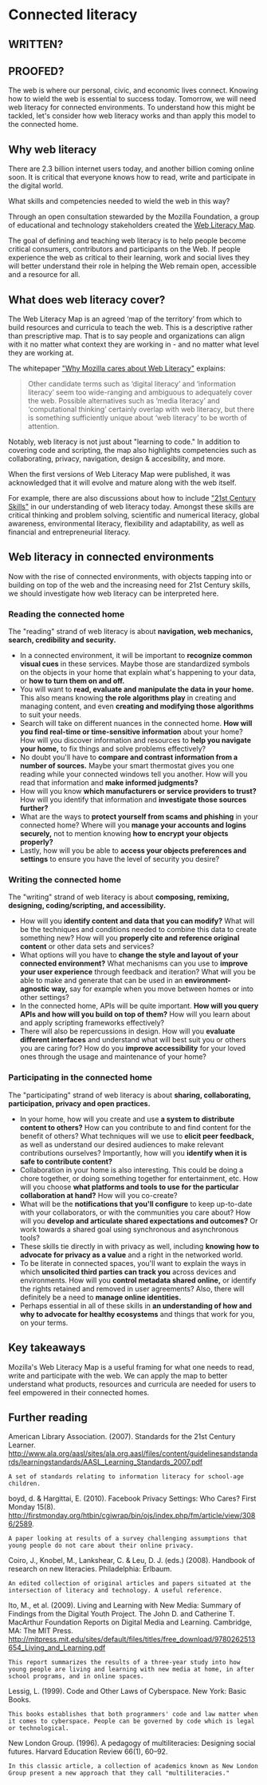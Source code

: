 # Connected literacy 

## WRITTEN?
## PROOFED?

The web is where our personal, civic, and economic lives connect. Knowing how to wield the web is essential to success today. Tomorrow, we will need web literacy for connected environments. To understand how this might be tackled, let's consider how web literacy works and than apply this model to the connected home.

## Why web literacy

There are 2.3 billion internet users today, and another billion coming online soon. It is critical that everyone knows how to read, write and participate in the digital world. 

What skills and competencies needed to wield the web in this way? 

Through an open consultation stewarded by the Mozilla Foundation, a group of educational and technology stakeholders created the [Web Literacy Map](https://teach.mozilla.org/teach-like-mozilla/web-literacy/).

The goal of defining and teaching web literacy is to help people become critical consumers, contributors and participants on the Web. If people experience the web as critical to their learning, work and social lives they will better understand their role in helping the Web remain open, accessible and a resource for all. 

## What does web literacy cover?

The Web Literacy Map is an agreed ‘map of the territory’ from which to build resources and curricula to teach the web. This is a descriptive rather than prescriptive map. That is to say people and organizations can align with it no matter what context they are working in - and no matter what level they are working at. 

The whitepaper ["Why Mozilla cares about Web Literacy"](https://mozilla.github.io/webmaker-whitepaper/) explains:  

> Other candidate terms such as ‘digital literacy’ and ‘information literacy’ seem too wide-ranging and ambiguous to adequately cover the web. Possible alternatives such as ‘media literacy’ and ‘computational thinking’ certainly overlap with web literacy, but there is something sufficiently unique about ‘web literacy’ to be worth of attention.

Notably, web literacy is not just about "learning to code." In addition to covering code and scripting, the map also highlights competencies such as collaborating, privacy, navigation, design & accesibility, and more. 

When the first versions of Web Literacy Map were published, it was acknowledged that it will evolve and mature along with the web itself.

For example, there are also discussions about how to include ["21st Century Skills"](http://www.imls.gov/about/21st_century_skills_list.aspx) in our understanding of web literacy today. Amongst these skills are critical thinking and problem solving, scientific and numerical literacy, global awareness, environmental literacy, flexibility and adaptability, as well as financial and entrepreneurial literacy. 

## Web literacy in connected environments

Now with the rise of connected environments, with objects tapping into or building on top of the web and the increasing need for 21st Century skills, we should investigate how web literacy can be interpreted here. 

### Reading the connected home

The "reading" strand of web literacy is about **navigation, web mechanics, search, credibility and security.** 

* In a connected environment, it will be important to **recognize common visual cues** in these services. Maybe those are standardized symbols on the objects in your home that explain what's happening to your data, or **how to turn them on and off.** 
* You will want to **read, evaluate and manipulate the data in your home.** This also means knowing **the role algorithms play** in creating and managing content, and even **creating and modifying those algorithms** to suit your needs. 
* Search will take on different nuances in the connected home. **How will you find real-time or time-sensitive information** about your home? How will you discover information and resources to **help you navigate your home,** to fix things and solve problems effectively?
* No doubt you'll have to **compare and contrast information from a number of sources.** Maybe your smart thermostat gives you one reading while your connected windows tell you another. How will you read that information and **make informed judgments?** 
* How will you know **which manufacturers or service providers to trust?** How will you identify that information and **investigate those sources further?** 
* What are the ways to **protect yourself from scams and phishing** in your connected home? Where will you **manage your accounts and logins securely,** not to mention knowing **how to encrypt your objects properly?** 
* Lastly, how will you be able to **access your objects preferences and settings** to ensure you have the level of security you desire?

### Writing the connected home

The "writing" strand of web literacy is about **composing, remixing, designing, coding/scripting, and accessibility.** 

* How will you **identify content and data that you can modify?** What will be the techniques and conditions needed to combine this data to create something new? How will you **properly cite and reference original content** or other data sets and services? 
* What options will you have to **change the style and layout of your connected environment?** What mechanisms can you use to **improve your user experience** through feedback and iteration? What will you be able to make and generate that can be used in an **environment-agnostic way,** say for example when you move between homes or into other settings? 
* In the connected home, APIs will be quite important. **How will you query APIs and how will you build on top of them?** How will you learn about and apply scripting frameworks effectively? 
* There will also be repercussions in design. How will you **evaluate different interfaces** and understand what will best suit you or others you are caring for? How do you **improve accessibility** for your loved ones through the usage and maintenance of your home?  
     
### Participating in the connected home

The "participating" strand of web literacy is about **sharing, collaborating, participation, privacy and open practices.**

* In your home, how will you create and use **a system to distribute content to others?** How can you contribute to and find content for the benefit of others? What techniques will we use to **elicit peer feedback,** as well as understand our desired audiences to make relevant contributions ourselves? Importantly, how will you **identify when it is safe to contribute content?**
* Collaboration in your home is also interesting. This could be doing a chore together, or doing something together for entertainment, etc. How will you choose **what platforms and tools to use for the particular collaboration at hand?** How will you co-create? 
* What will be the **notifications that you'll configure** to keep up-to-date with your collaborators, or with the communities you care about? How will you **develop and articulate shared expectations and outcomes?** Or work towards a shared goal using synchronous and asynchronous tools?
* These skills tie directly in with privacy as well, including **knowing how to advocate for privacy as a value** and a right in the networked world. 
* To be literate in connected spaces, you'll want to explain the ways in which **unsolicited third parties can track you** across devices and environments. How will you **control metadata shared online,** or identify the rights retained and removed in user agreements? Also, there will definitely be a need to **manage online identities.** 
* Perhaps essential in all of these skills in **an understanding of how and why to advocate for healthy ecosystems** and things that work for you, on your terms.

## Key takeaways

Mozilla's Web Literacy Map is a useful framing for what one needs to read, write and participate with the web. We can apply the map to better understand what products, resources and curricula are needed for users to feel empowered in their connected homes. 

## Further reading

American Library Association. (2007). Standards for the 21st Century Learner. http://www.ala.org/aasl/sites/ala.org.aasl/files/content/guidelinesandstandards/learningstandards/AASL_Learning_Standards_2007.pdf

    A set of standards relating to information literacy for school-age children.



boyd, d. & Hargittai, E. (2010). Facebook Privacy Settings: Who Cares? First Monday 15(8). http://firstmonday.org/htbin/cgiwrap/bin/ojs/index.php/fm/article/view/3086/2589.

    A paper looking at results of a survey challenging assumptions that young people do not care about their online privacy.


Coiro, J., Knobel, M., Lankshear, C. & Leu, D. J. (eds.) (2008). Handbook of research on new literacies. Philadelphia: Erlbaum.

    An edited collection of original articles and papers situated at the intersection of literacy and technology. A useful reference.



Ito, M., et al. (2009). Living and Learning with New Media: Summary of Findings from the Digital Youth Project. The John D. and Catherine T. MacArthur Foundation Reports on Digital Media and Learning. Cambridge, MA: The MIT Press. http://mitpress.mit.edu/sites/default/files/titles/free_download/9780262513654_Living_and_Learning.pdf

    This report summarizes the results of a three-year study into how young people are living and learning with new media at home, in after school programs, and in online spaces.


Lessig, L. (1999). Code and Other Laws of Cyberspace. New York: Basic Books.

    This books establishes that both programmers' code and law matter when it comes to cyberspace. People can be governed by code which is legal or technological.


New London Group. (1996). A pedagogy of multiliteracies: Designing social futures. Harvard Education Review 66(1), 60–92.

    In this classic article, a collection of academics known as New London Group present a new approach that they call "multiliteracies."
